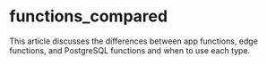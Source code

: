# functions_compared
This article discusses the differences between app functions, edge functions, and PostgreSQL functions and when to use each type.
